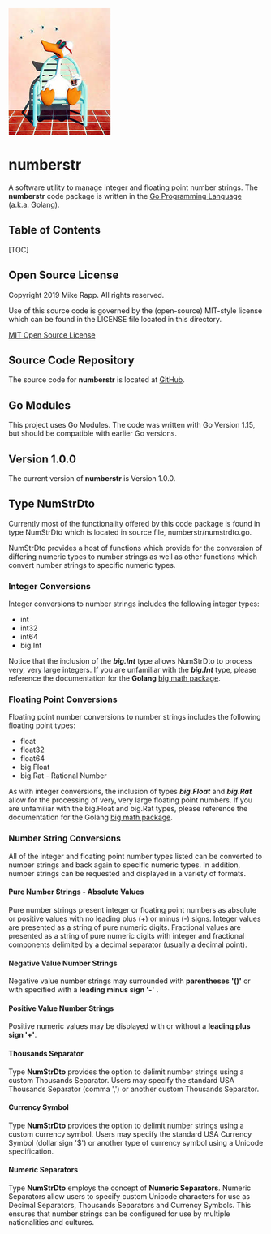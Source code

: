 ![TheOriginalAmarilloMike](assets/sittingduck003.png)

# numberstr

A software utility to manage integer and floating point number strings.
The **numberstr** code package is written in the [Go Programming Language](https://golang.org/)  (a.k.a. Golang).


## Table of Contents

[TOC]



## Open Source License


Copyright 2019 Mike Rapp. All rights reserved.

Use of this source code is governed by the (open-source) MIT-style
license which can be found in the LICENSE file located in this directory.

[MIT Open Source License](./LISCENSE.md)

## Source Code Repository

The source code for **numberstr** is located at [GitHub](https://github.com/MikeAustin71/numberstrops).

## Go Modules

This project uses Go Modules. The code was written with Go Version 1.15, but should be compatible with earlier Go versions.

## Version 1.0.0

The current version of **numberstr** is Version 1.0.0.



## Type NumStrDto

Currently most of the functionality offered by this code package is found in type NumStrDto which is located in source file, numberstr/numstrdto.go. 

NumStrDto provides a host of functions which provide for the conversion of differing numeric types to number strings as well as other functions which convert number strings to specific numeric types. 

### Integer Conversions

Integer conversions to number strings includes the following integer types:

- int
- int32
- int64
- big.Int

Notice that the inclusion of the ***big.Int*** type allows NumStrDto to process very, very large integers. If you are unfamiliar with the ***big.Int*** type, please reference the documentation for the **Golang** [big math package](https://golang.org/pkg/math/big/).

### Floating Point Conversions

Floating point number conversions to number strings includes the following floating point types:

- float
- float32
- float64
- big.Float
- big.Rat - Rational Number

As with integer conversions, the inclusion of types ***big.Float*** and ***big.Rat*** allow for the processing of very, very large floating point numbers. If you are unfamiliar with the big.Float and big.Rat types, please reference the documentation for the Golang [big math package](https://golang.org/pkg/math/big/).

### Number String Conversions

All of the integer and floating point number types listed can be converted to number strings and back again to specific numeric types. In addition, number strings can be requested and displayed in a variety of formats.

#### Pure Number Strings - Absolute Values

Pure number strings present integer or floating point numbers as absolute or positive values with no leading plus (+) or minus (-) signs. Integer values are presented as a string of pure numeric digits. Fractional values are presented as a string of pure numeric digits with integer and fractional components delimited by a decimal separator (usually a decimal point).

#### Negative Value Number Strings

Negative value number strings may surrounded with **parentheses** **'()'** or with specified with a **leading minus sign '-'** . 

#### Positive Value Number Strings

Positive numeric values may be displayed with or without a **leading plus sign '+'**.

#### Thousands Separator

Type **NumStrDto** provides the option to delimit number strings using a custom Thousands Separator. Users  may specify the standard USA Thousands Separator (comma ',') or another custom Thousands Separator.

#### Currency Symbol

Type **NumStrDto** provides the option to delimit number strings using a custom currency symbol.  Users  may specify the standard USA Currency Symbol (dollar sign '$') or another type of currency symbol using a Unicode specification.

#### Numeric Separators

Type **NumStrDto** employs the concept of **Numeric Separators**. Numeric Separators allow users to specify custom Unicode characters for use as Decimal Separators, Thousands Separators and Currency Symbols. This ensures that number strings can be configured for use by multiple nationalities and cultures. 









